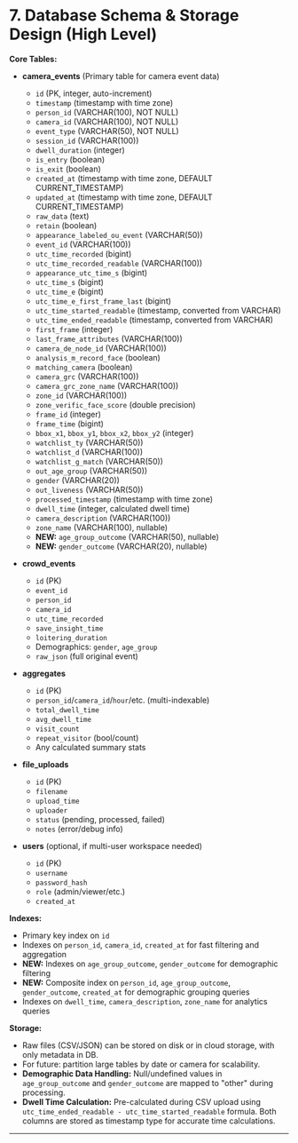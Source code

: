 # 7. Database Schema & Storage Design (High Level)

**Core Tables:**

- **camera\_events** (Primary table for camera event data)

  - `id` (PK, integer, auto-increment)
  - `timestamp` (timestamp with time zone)
  - `person_id` (VARCHAR(100), NOT NULL)
  - `camera_id` (VARCHAR(100), NOT NULL)
  - `event_type` (VARCHAR(50), NOT NULL)
  - `session_id` (VARCHAR(100))
  - `dwell_duration` (integer)
  - `is_entry` (boolean)
  - `is_exit` (boolean)
  - `created_at` (timestamp with time zone, DEFAULT CURRENT_TIMESTAMP)
  - `updated_at` (timestamp with time zone, DEFAULT CURRENT_TIMESTAMP)
  - `raw_data` (text)
  - `retain` (boolean)
  - `appearance_labeled_ou_event` (VARCHAR(50))
  - `event_id` (VARCHAR(100))
  - `utc_time_recorded` (bigint)
  - `utc_time_recorded_readable` (VARCHAR(100))
  - `appearance_utc_time_s` (bigint)
  - `utc_time_s` (bigint)
  - `utc_time_e` (bigint)
  - `utc_time_e_first_frame_last` (bigint)
  - `utc_time_started_readable` (timestamp, converted from VARCHAR)
  - `utc_time_ended_readable` (timestamp, converted from VARCHAR)
  - `first_frame` (integer)
  - `last_frame_attributes` (VARCHAR(100))
  - `camera_de_node_id` (VARCHAR(100))
  - `analysis_m_record_face` (boolean)
  - `matching_camera` (boolean)
  - `camera_grc` (VARCHAR(100))
  - `camera_grc_zone_name` (VARCHAR(100))
  - `zone_id` (VARCHAR(100))
  - `zone_verific_face_score` (double precision)
  - `frame_id` (integer)
  - `frame_time` (bigint)
  - `bbox_x1`, `bbox_y1`, `bbox_x2`, `bbox_y2` (integer)
  - `watchlist_ty` (VARCHAR(50))
  - `watchlist_d` (VARCHAR(100))
  - `watchlist_g_match` (VARCHAR(50))
  - `out_age_group` (VARCHAR(50))
  - `gender` (VARCHAR(20))
  - `out_liveness` (VARCHAR(50))
  - `processed_timestamp` (timestamp with time zone)
  - `dwell_time` (integer, calculated dwell time)
  - `camera_description` (VARCHAR(100))
  - `zone_name` (VARCHAR(100), nullable)
  - **NEW:** `age_group_outcome` (VARCHAR(50), nullable)
  - **NEW:** `gender_outcome` (VARCHAR(20), nullable)

- **crowd\_events**

  - `id` (PK)
  - `event_id`
  - `person_id`
  - `camera_id`
  - `utc_time_recorded`
  - `save_insight_time`
  - `loitering_duration`
  - Demographics: `gender`, `age_group`
  - `raw_json` (full original event)

- **aggregates**

  - `id` (PK)
  - `person_id`/`camera_id`/`hour`/etc. (multi-indexable)
  - `total_dwell_time`
  - `avg_dwell_time`
  - `visit_count`
  - `repeat_visitor` (bool/count)
  - Any calculated summary stats

- **file\_uploads**

  - `id` (PK)
  - `filename`
  - `upload_time`
  - `uploader`
  - `status` (pending, processed, failed)
  - `notes` (error/debug info)

- **users** (optional, if multi-user workspace needed)

  - `id` (PK)
  - `username`
  - `password_hash`
  - `role` (admin/viewer/etc.)
  - `created_at`

**Indexes:**

- Primary key index on `id`
- Indexes on `person_id`, `camera_id`, `created_at` for fast filtering and aggregation
- **NEW:** Indexes on `age_group_outcome`, `gender_outcome` for demographic filtering
- **NEW:** Composite index on `person_id`, `age_group_outcome`, `gender_outcome`, `created_at` for demographic grouping queries
- Indexes on `dwell_time`, `camera_description`, `zone_name` for analytics queries

**Storage:**

- Raw files (CSV/JSON) can be stored on disk or in cloud storage, with only metadata in DB.
- For future: partition large tables by date or camera for scalability.
- **Demographic Data Handling:** Null/undefined values in `age_group_outcome` and `gender_outcome` are mapped to "other" during processing.
- **Dwell Time Calculation:** Pre-calculated during CSV upload using `utc_time_ended_readable - utc_time_started_readable` formula. Both columns are stored as timestamp type for accurate time calculations.

---
